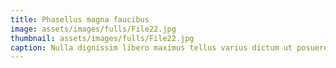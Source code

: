 ```yaml
---
title: Phasellus magna faucibus
image: assets/images/fulls/File22.jpg
thumbnail: assets/images/fulls/File22.jpg
caption: Nulla dignissim libero maximus tellus varius dictum ut posuere magna.
---
```

